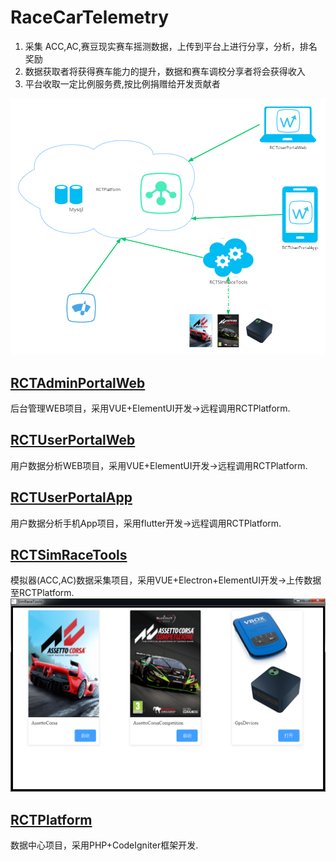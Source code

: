 # RaceCarTelemetry
1. 采集 ACC,AC,赛豆现实赛车摇测数据，上传到平台上进行分享，分析，排名奖励
2. 数据获取者将获得赛车能力的提升，数据和赛车调校分享者将会获得收入
3. 平台收取一定比例服务费,按比例捐赠给开发贡献者

![avatar](./advatar/network.png)

## [RCTAdminPortalWeb](./rct_admin_portal_web) 
后台管理WEB项目，采用VUE+ElementUI开发->远程调用RCTPlatform.
## [RCTUserPortalWeb](./rct_user_portal_web)
用户数据分析WEB项目，采用VUE+ElementUI开发->远程调用RCTPlatform.
## [RCTUserPortalApp](./rct_user_portal_app)
用户数据分析手机App项目，采用flutter开发->远程调用RCTPlatform.
## [RCTSimRaceTools](./rct_simrace_tools)
模拟器(ACC,AC)数据采集项目，采用VUE+Electron+ElementUI开发->上传数据至RCTPlatform.
![avatar](./advatar/simracetools.png)
## [RCTPlatform ](./rct_platform) 
数据中心项目，采用PHP+CodeIgniter框架开发.